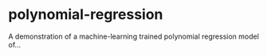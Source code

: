 # polynomial-regression
 A demonstration of a machine-learning trained polynomial regression model of...
